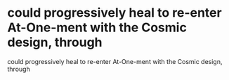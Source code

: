 # could progressively heal to re-enter At-One-ment with the Cosmic design, through

could progressively heal to re-enter At-One-ment with the Cosmic design, through